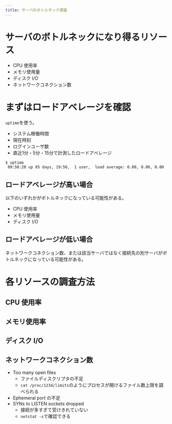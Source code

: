 ```yaml
---
title: サーバのボトルネック調査
---
```


# サーバのボトルネックになり得るリソース

- CPU 使用率
- メモリ使用量
- ディスク I/O
- ネットワークコネクション数

# まずはロードアベレージを確認

`uptime`を使う。
- システム稼働時間
- 現在時刻
- ログインユーザ数
- 直近1分・5分・15分で計測したロードアベレージ

```bash
$ uptime 
 09:50:20 up 85 days, 19:56,  1 user,  load average: 0.00, 0.00, 0.00
```

## ロードアベレージが高い場合

以下のいずれかがボトルネックになっている可能性がある。

- CPU 使用率
- メモリ使用量
- ディスク I/O

## ロードアベレージが低い場合

ネットワークコネクション数、または該当サーバではなく接続先の別サーバがボトルネックになっている可能性がある。

# 各リソースの調査方法

## CPU 使用率

## メモリ使用率

## ディスク I/O

## ネットワークコネクション数

- Too many open files
  - ファイルディスクリプタの不足
  - `cat /proc/1234/limits`のようにプロセスが開けるファイル数上限を調べられる
- Ephemeral port の不足
- SYNs to LISTEN sockets dropped
  - 接続が多すぎて受けきれていない
  - `netstat -s`で確認できる


